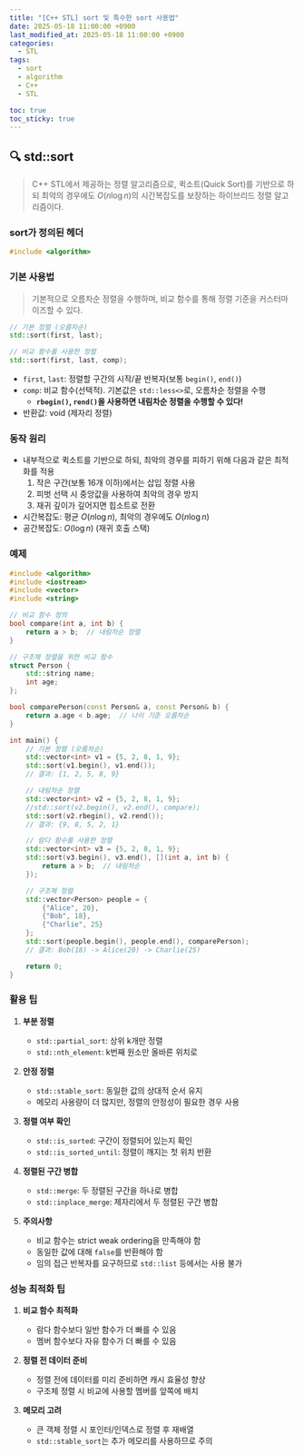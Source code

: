 ```yaml
---
title: "[C++ STL] sort 및 특수한 sort 사용법"
date: 2025-05-18 11:00:00 +0900
last_modified_at: 2025-05-18 11:00:00 +0900
categories:
  - STL
tags:
  - sort
  - algorithm
  - C++
  - STL

toc: true
toc_sticky: true
---
```


## 🔍 std::sort

> C++ STL에서 제공하는 정렬 알고리즘으로, 퀵소트(Quick Sort)를 기반으로 하되 최악의 경우에도 $O(n \log n)$의 시간복잡도를 보장하는 하이브리드 정렬 알고리즘이다.

### sort가 정의된 헤더

```cpp
#include <algorithm>
```

### 기본 사용법

> 기본적으로 오름차순 정렬을 수행하며, 비교 함수를 통해 정렬 기준을 커스터마이즈할 수 있다.

```cpp
// 기본 정렬 (오름차순)
std::sort(first, last);

// 비교 함수를 사용한 정렬
std::sort(first, last, comp);
```

- `first`, `last`: 정렬할 구간의 시작/끝 반복자(보통 `begin()`, `end()`)
- `comp`: 비교 함수(선택적). 기본값은 `std::less<>`로, 오름차순 정렬을 수행
  - **`rbegin()`, `rend()`을 사용하면 내림차순 정렬을 수행할 수 있다!**
- 반환값: void (제자리 정렬)

### 동작 원리

- 내부적으로 퀵소트를 기반으로 하되, 최악의 경우를 피하기 위해 다음과 같은 최적화를 적용
  1. 작은 구간(보통 16개 이하)에서는 삽입 정렬 사용
  2. 피벗 선택 시 중앙값을 사용하여 최악의 경우 방지
  3. 재귀 깊이가 깊어지면 힙소트로 전환
- 시간복잡도: 평균 $O(n \log n)$, 최악의 경우에도 $O(n \log n)$
- 공간복잡도: $O(\log n)$ (재귀 호출 스택)

### 예제

```cpp
#include <algorithm>
#include <iostream>
#include <vector>
#include <string>

// 비교 함수 정의
bool compare(int a, int b) {
    return a > b;  // 내림차순 정렬
}

// 구조체 정렬을 위한 비교 함수
struct Person {
    std::string name;
    int age;
};

bool comparePerson(const Person& a, const Person& b) {
    return a.age < b.age;  // 나이 기준 오름차순
}

int main() {
    // 기본 정렬 (오름차순)
    std::vector<int> v1 = {5, 2, 8, 1, 9};
    std::sort(v1.begin(), v1.end());
    // 결과: {1, 2, 5, 8, 9}

    // 내림차순 정렬
    std::vector<int> v2 = {5, 2, 8, 1, 9};
    //std::sort(v2.begin(), v2.end(), compare);
    std::sort(v2.rbegin(), v2.rend());
    // 결과: {9, 8, 5, 2, 1}

    // 람다 함수를 사용한 정렬
    std::vector<int> v3 = {5, 2, 8, 1, 9};
    std::sort(v3.begin(), v3.end(), [](int a, int b) {
        return a > b;  // 내림차순
    });

    // 구조체 정렬
    std::vector<Person> people = {
        {"Alice", 20},
        {"Bob", 18},
        {"Charlie", 25}
    };
    std::sort(people.begin(), people.end(), comparePerson);
    // 결과: Bob(18) -> Alice(20) -> Charlie(25)

    return 0;
}
```

### 활용 팁

1. **부분 정렬**
   - `std::partial_sort`: 상위 k개만 정렬
   - `std::nth_element`: k번째 원소만 올바른 위치로

2. **안정 정렬**
   - `std::stable_sort`: 동일한 값의 상대적 순서 유지
   - 메모리 사용량이 더 많지만, 정렬의 안정성이 필요한 경우 사용

3. **정렬 여부 확인**
   - `std::is_sorted`: 구간이 정렬되어 있는지 확인
   - `std::is_sorted_until`: 정렬이 깨지는 첫 위치 반환

4. **정렬된 구간 병합**
   - `std::merge`: 두 정렬된 구간을 하나로 병합
   - `std::inplace_merge`: 제자리에서 두 정렬된 구간 병합

5. **주의사항**
   - 비교 함수는 strict weak ordering을 만족해야 함
   - 동일한 값에 대해 `false`를 반환해야 함
   - 임의 접근 반복자를 요구하므로 `std::list` 등에서는 사용 불가

### 성능 최적화 팁

1. **비교 함수 최적화**
   - 람다 함수보다 일반 함수가 더 빠를 수 있음
   - 멤버 함수보다 자유 함수가 더 빠를 수 있음

2. **정렬 전 데이터 준비**
   - 정렬 전에 데이터를 미리 준비하면 캐시 효율성 향상
   - 구조체 정렬 시 비교에 사용할 멤버를 앞쪽에 배치

3. **메모리 고려**
   - 큰 객체 정렬 시 포인터/인덱스로 정렬 후 재배열
   - `std::stable_sort`는 추가 메모리를 사용하므로 주의
